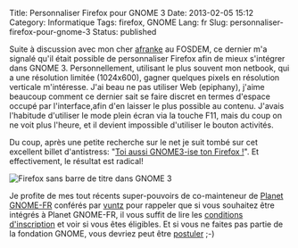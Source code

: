Title: Personnaliser Firefox pour GNOME 3
Date: 2013-02-05 15:12
Category: Informatique
Tags: firefox, GNOME
Lang: fr
Slug: personnaliser-firefox-pour-gnome-3
Status: published

Suite à discussion avec mon cher [afranke](http://www.alexandrefranke.com) au
FOSDEM, ce dernier m'a signalé qu'il était possible de personnaliser Firefox
afin de mieux s'intégrer dans GNOME 3. Personnellement, utilisant le plus
souvent mon netbook, qui a une résolution limitée (1024x600), gagner quelques
pixels en résolution verticale m'intéresse. J'ai beau ne pas utiliser Web
(epiphany), j'aime beaucoup comment ce dernier sait se faire discret en termes
d'espace occupé par l'interface,afin d'en laisser le plus possible au contenu.
J'avais l'habitude d'utiliser le mode plein écran via la touche F11, mais du
coup on ne voit plus l'heure, et il devient impossible d'utiliser le bouton
activités.

Du coup, après une petite recherche sur le net je suit tombé sur cet excellent
billet d'antistress: "[Toi aussi GNOME3-ise ton Firefox
!](http://libre-ouvert.toile-libre.org/index.php?article117/toi-aussi-gnome3-firefox-adwaita-htitle-movable-firefox-button-tab-bar-omnibar)".
Et effectivement, le résultat est radical!

![Firefox sans barre de titre dans GNOME
3]({static}/media/gnome/GNOME_3_d_Firefox.png)

Je profite de mes tout récents super-pouvoirs de co-mainteneur de [Planet
GNOME-FR](http://planete.gnomefr.org/) conférés par
[vuntz](http://www.vuntz.net) pour rappeler que si vous souhaitez être intégrés
à Planet GNOME-FR, il vous suffit de lire les [conditions
d'inscription](http://live.gnome.org/PlanetGnome) et voir si vous êtes
éligibles. Et si vous ne faites pas partie de la fondation GNOME, vous devriez
peut être [postuler](http://www.gnome.org/foundation/membership/) ;-)
